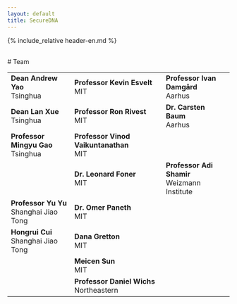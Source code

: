 ```yaml
---
layout: default
title: SecureDNA
--- 
```

{% include_relative header-en.md %}

<br />
# Team


| | | |
| :--- | :--- | :--- |
| **Dean Andrew Yao**<br/>Tsinghua | **Professor Kevin Esvelt**<br/>MIT | **Professor Ivan Damgård**<br/>Aarhus
| **Dean Lan Xue**<br/>Tsinghua | **Professor Ron Rivest**<br/>MIT | **Dr. Carsten Baum**<br/>Aarhus
| **Professor Mingyu Gao**<br/>Tsinghua | **Professor Vinod Vaikuntanathan**<br/>MIT
| | **Dr. Leonard Foner**<br/>MIT | **Professor Adi Shamir**<br/>Weizmann Institute |
| **Professor Yu Yu**<br/>Shanghai Jiao Tong | **Dr. Omer Paneth**<br/>MIT | |
| **Hongrui Cui**<br/>Shanghai Jiao Tong | **Dana Gretton**<br/>MIT | |
| | **Meicen Sun**<br/>MIT | |
| | **Professor Daniel Wichs**<br/>Northeastern | |
